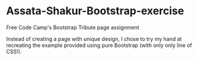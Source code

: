 # Assata-Shakur-Bootstrap-exercise
Free Code Camp's Bootstrap Tribute page assignment

Instead of creating a page with unique design, I chose to try my hand at recreating the example provided using pure Bootstrap (with only only line of CSS!). 
